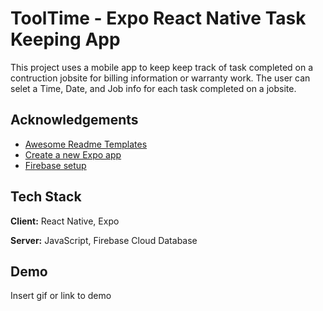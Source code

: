 # ToolTime - Expo React Native Task Keeping App

This project uses a mobile app to keep keep track of task completed on a contruction jobsite for billing information or warranty work. The user can selet a Time, Date, and Job info for each task completed on a jobsite. 


## Acknowledgements

 - [Awesome Readme Templates](https://awesomeopensource.com/project/elangosundar/awesome-README-templates)
-  [Create a new Expo app](https://docs.expo.dev/get-started/create-a-new-app/)
- [Firebase setup](https://docs.expo.dev/get-started/create-a-new-app/)
## Tech Stack

**Client:** React Native, Expo

**Server:** JavaScript, Firebase Cloud Database


## Demo

Insert gif or link to demo
